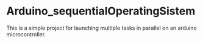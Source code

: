 # Arduino_sequentialOperatingSistem
This is a simple project for launching multiple tasks in parallel on an arduino microcontroller.
